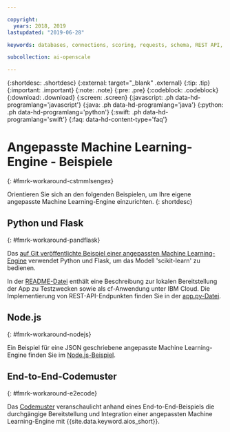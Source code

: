 ```yaml
---

copyright:
  years: 2018, 2019
lastupdated: "2019-06-28"

keywords: databases, connections, scoring, requests, schema, REST API, API

subcollection: ai-openscale

---
```


{:shortdesc: .shortdesc}
{:external: target="_blank" .external}
{:tip: .tip}
{:important: .important}
{:note: .note}
{:pre: .pre}
{:codeblock: .codeblock}
{:download: .download}
{:screen: .screen}
{:javascript: .ph data-hd-programlang='javascript'}
{:java: .ph data-hd-programlang='java'}
{:python: .ph data-hd-programlang='python'}
{:swift: .ph data-hd-programlang='swift'}
{:faq: data-hd-content-type='faq'}

# Angepasste Machine Learning-Engine - Beispiele
{: #fmrk-workaround-cstmmlsengex}

Orientieren Sie sich an den folgenden Beispielen, um Ihre eigene angepasste Machine Learning-Engine einzurichten.
{: shortdesc}

## Python und Flask
{: #fmrk-workaround-pandflask}

Das [auf Git veröffentlichte Beispiel einer angepassten Machine Learning-Engine](https://github.com/pmservice/ai-openscale-tutorials/tree/master/applications/custom-ml-engine-bluemix) verwendet Python und Flask, um das Modell 'scikit-learn' zu bedienen.

In der [README-Datei](https://github.com/pmservice/ai-openscale-tutorials/tree/master/applications/custom-ml-engine-bluemix) enthält eine Beschreibung zur lokalen Bereitstellung der App zu Testzwecken sowie als cf-Anwendung unter IBM Cloud. Die Implementierung von REST-API-Endpunkten finden Sie in der [app.py-Datei](https://github.com/pmservice/ai-openscale-tutorials/blob/master/applications/custom-ml-engine-bluemix/app.py).

## Node.js
{: #fmrk-workaround-nodejs}

Ein Beispiel für eine JSON geschriebene angepasste Machine Learning-Engine finden Sie im [Node.js-Beispiel](https://github.com/pmservice/ai-openscale-tutorials/tree/master/applications/custom-ml-engine-nodejs).

## End-to-End-Codemuster
{: #fmrk-workaround-e2ecode}

Das [Codemuster](https://developer.ibm.com/patterns/monitor-custom-machine-learning-engine-with-ai-openscale) veranschaulicht anhand eines End-to-End-Beispiels die durchgängige Bereitstellung und Integration einer angepassten Machine Learning-Engine mit {{site.data.keyword.aios_short}}.

